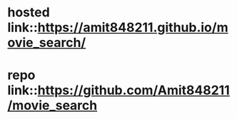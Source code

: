 # hosted link::https://amit848211.github.io/movie_search/
# repo link::https://github.com/Amit848211/movie_search
